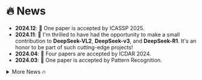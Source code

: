 # 🔥 News
<ul>
<li><b>2024.12</b>: 🎉 One paper is accepted by ICASSP 2025.</li>
<li><b>2024.11</b>: 🎉 I'm thrilled to have had the opportunity to make a small contribution to <b>DeepSeek-VL2</b>, <b>DeepSeek-v3</b>, and <b>DeepSeek-R1</b>. It's an honor to be part of such cutting-edge projects!</li>
<li><b>2024.04</b>: 🎉 Four papers are accepted by ICDAR 2024.</li>
<li><b>2024.03</b>: 🎉 One paper is accepted by Pattern Recognition.</li>
</ul>
<details>
<summary>More News 🔥</summary>  
<ul>
<li><b>2023.12</b>: 🎉 One paper is accepted by Pattern Recognition.</li>
<li><b>2023.04</b>: 🎉 One paper is accepted by ICDAR 2023.</li>
<li><b>2022.11</b>: 🎉 One paper is accepted by AAAI 2023.</li>
<li><b>2022</b>: 😭 This year has been the hardest of my life. I sincerely hope everyone stays healthy and well. 🙏 </li>
<li><b>2021.09</b>: 🎉 Our ViBERTgrid won the Best Paper Award of ICDAR 2021!</li>
<li><b>2021.03</b>: 🎉 One paper is accepted by ICDAR 2021.</li>
</ul>
</details>